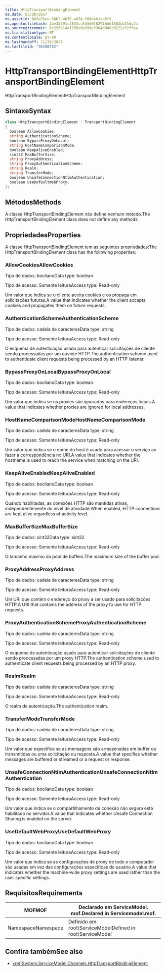 ```yaml
---
title: HttpTransportBindingElement
ms.date: 03/30/2017
ms.assetid: 088a7bce-6bb2-4839-ad74-f68d4b1aa0f9
ms.openlocfilehash: 2be32591c4844cc6d5d0f02916dd1563bb15dc2a
ms.sourcegitcommit: bc293b14af795e0e999e3304dd40c0222cf2ffe4
ms.translationtype: MT
ms.contentlocale: pt-BR
ms.lasthandoff: 11/26/2020
ms.locfileid: "96288782"
---
```

# <a name="httptransportbindingelement"></a><span data-ttu-id="f2559-102">HttpTransportBindingElement</span><span class="sxs-lookup"><span data-stu-id="f2559-102">HttpTransportBindingElement</span></span>

<span data-ttu-id="f2559-103">HttpTransportBindingElement</span><span class="sxs-lookup"><span data-stu-id="f2559-103">HttpTransportBindingElement</span></span>  
  
## <a name="syntax"></a><span data-ttu-id="f2559-104">Sintaxe</span><span class="sxs-lookup"><span data-stu-id="f2559-104">Syntax</span></span>  
  
```csharp
class HttpTransportBindingElement : TransportBindingElement  
{  
  boolean AllowCookies;  
  string AuthenticationScheme;  
  boolean BypassProxyOnLocal;  
  string HostNameComparisonMode;  
  boolean KeepAliveEnabled;  
  sint32 MaxBufferSize;  
  string ProxyAddress;  
  string ProxyAuthenticationScheme;  
  string Realm;  
  string TransferMode;  
  boolean UnsafeConnectionNtlmAuthentication;  
  boolean UseDefaultWebProxy;  
};  
```  
  
## <a name="methods"></a><span data-ttu-id="f2559-105">Métodos</span><span class="sxs-lookup"><span data-stu-id="f2559-105">Methods</span></span>  

 <span data-ttu-id="f2559-106">A classe HttpTransportBindingElement não define nenhum método.</span><span class="sxs-lookup"><span data-stu-id="f2559-106">The HttpTransportBindingElement class does not define any methods.</span></span>  
  
## <a name="properties"></a><span data-ttu-id="f2559-107">Propriedades</span><span class="sxs-lookup"><span data-stu-id="f2559-107">Properties</span></span>  

 <span data-ttu-id="f2559-108">A classe HttpTransportBindingElement tem as seguintes propriedades:</span><span class="sxs-lookup"><span data-stu-id="f2559-108">The HttpTransportBindingElement class has the following properties:</span></span>  
  
### <a name="allowcookies"></a><span data-ttu-id="f2559-109">AllowCookies</span><span class="sxs-lookup"><span data-stu-id="f2559-109">AllowCookies</span></span>  

 <span data-ttu-id="f2559-110">Tipo de dados: booliano</span><span class="sxs-lookup"><span data-stu-id="f2559-110">Data type: boolean</span></span>  
  
 <span data-ttu-id="f2559-111">Tipo de acesso: Somente leitura</span><span class="sxs-lookup"><span data-stu-id="f2559-111">Access type: Read-only</span></span>  
  
 <span data-ttu-id="f2559-112">Um valor que indica se o cliente aceita cookies e os propaga em solicitações futuras.</span><span class="sxs-lookup"><span data-stu-id="f2559-112">A value that indicates whether the client accepts cookies and propagates them on future requests.</span></span>  
  
### <a name="authenticationscheme"></a><span data-ttu-id="f2559-113">AuthenticationScheme</span><span class="sxs-lookup"><span data-stu-id="f2559-113">AuthenticationScheme</span></span>  

 <span data-ttu-id="f2559-114">Tipo de dados: cadeia de caracteres</span><span class="sxs-lookup"><span data-stu-id="f2559-114">Data type: string</span></span>  
  
 <span data-ttu-id="f2559-115">Tipo de acesso: Somente leitura</span><span class="sxs-lookup"><span data-stu-id="f2559-115">Access type: Read-only</span></span>  
  
 <span data-ttu-id="f2559-116">O esquema de autenticação usado para autenticar solicitações de cliente sendo processadas por um ouvinte HTTP.</span><span class="sxs-lookup"><span data-stu-id="f2559-116">The authentication scheme used to authenticate client requests being processed by an HTTP listener.</span></span>  
  
### <a name="bypassproxyonlocal"></a><span data-ttu-id="f2559-117">BypassProxyOnLocal</span><span class="sxs-lookup"><span data-stu-id="f2559-117">BypassProxyOnLocal</span></span>  

 <span data-ttu-id="f2559-118">Tipo de dados: booliano</span><span class="sxs-lookup"><span data-stu-id="f2559-118">Data type: boolean</span></span>  
  
 <span data-ttu-id="f2559-119">Tipo de acesso: Somente leitura</span><span class="sxs-lookup"><span data-stu-id="f2559-119">Access type: Read-only</span></span>  
  
 <span data-ttu-id="f2559-120">Um valor que indica se os proxies são ignorados para endereços locais.</span><span class="sxs-lookup"><span data-stu-id="f2559-120">A value that indicates whether proxies are ignored for local addresses.</span></span>  
  
### <a name="hostnamecomparisonmode"></a><span data-ttu-id="f2559-121">HostNameComparisonMode</span><span class="sxs-lookup"><span data-stu-id="f2559-121">HostNameComparisonMode</span></span>  

 <span data-ttu-id="f2559-122">Tipo de dados: cadeia de caracteres</span><span class="sxs-lookup"><span data-stu-id="f2559-122">Data type: string</span></span>  
  
 <span data-ttu-id="f2559-123">Tipo de acesso: Somente leitura</span><span class="sxs-lookup"><span data-stu-id="f2559-123">Access type: Read-only</span></span>  
  
 <span data-ttu-id="f2559-124">Um valor que indica se o nome do host é usado para acessar o serviço ao fazer a correspondência no URI.</span><span class="sxs-lookup"><span data-stu-id="f2559-124">A value that indicates whether the hostname is used to reach the service when matching on the URI.</span></span>  
  
### <a name="keepaliveenabled"></a><span data-ttu-id="f2559-125">KeepAliveEnabled</span><span class="sxs-lookup"><span data-stu-id="f2559-125">KeepAliveEnabled</span></span>  

 <span data-ttu-id="f2559-126">Tipo de dados: booliano</span><span class="sxs-lookup"><span data-stu-id="f2559-126">Data type: boolean</span></span>  
  
 <span data-ttu-id="f2559-127">Tipo de acesso: Somente leitura</span><span class="sxs-lookup"><span data-stu-id="f2559-127">Access type: Read-only</span></span>  
  
 <span data-ttu-id="f2559-128">Quando habilitadas, as conexões HTTP são mantidas ativas, independentemente do nível de atividade.</span><span class="sxs-lookup"><span data-stu-id="f2559-128">When enabled, HTTP connections are kept alive regardless of activity level.</span></span>  
  
### <a name="maxbuffersize"></a><span data-ttu-id="f2559-129">MaxBufferSize</span><span class="sxs-lookup"><span data-stu-id="f2559-129">MaxBufferSize</span></span>  

 <span data-ttu-id="f2559-130">Tipo de dados: sint32</span><span class="sxs-lookup"><span data-stu-id="f2559-130">Data type: sint32</span></span>  
  
 <span data-ttu-id="f2559-131">Tipo de acesso: Somente leitura</span><span class="sxs-lookup"><span data-stu-id="f2559-131">Access type: Read-only</span></span>  
  
 <span data-ttu-id="f2559-132">O tamanho máximo do pool de buffers.</span><span class="sxs-lookup"><span data-stu-id="f2559-132">The maximum size of the buffer pool.</span></span>  
  
### <a name="proxyaddress"></a><span data-ttu-id="f2559-133">ProxyAddress</span><span class="sxs-lookup"><span data-stu-id="f2559-133">ProxyAddress</span></span>  

 <span data-ttu-id="f2559-134">Tipo de dados: cadeia de caracteres</span><span class="sxs-lookup"><span data-stu-id="f2559-134">Data type: string</span></span>  
  
 <span data-ttu-id="f2559-135">Tipo de acesso: Somente leitura</span><span class="sxs-lookup"><span data-stu-id="f2559-135">Access type: Read-only</span></span>  
  
 <span data-ttu-id="f2559-136">Um URI que contém o endereço do proxy a ser usado para solicitações HTTP.</span><span class="sxs-lookup"><span data-stu-id="f2559-136">A URI that contains the address of the proxy to use for HTTP requests.</span></span>  
  
### <a name="proxyauthenticationscheme"></a><span data-ttu-id="f2559-137">ProxyAuthenticationScheme</span><span class="sxs-lookup"><span data-stu-id="f2559-137">ProxyAuthenticationScheme</span></span>  

 <span data-ttu-id="f2559-138">Tipo de dados: cadeia de caracteres</span><span class="sxs-lookup"><span data-stu-id="f2559-138">Data type: string</span></span>  
  
 <span data-ttu-id="f2559-139">Tipo de acesso: Somente leitura</span><span class="sxs-lookup"><span data-stu-id="f2559-139">Access type: Read-only</span></span>  
  
 <span data-ttu-id="f2559-140">O esquema de autenticação usado para autenticar solicitações de cliente sendo processadas por um proxy HTTP.</span><span class="sxs-lookup"><span data-stu-id="f2559-140">The authentication scheme used to authenticate client requests being processed by an HTTP proxy.</span></span>  
  
### <a name="realm"></a><span data-ttu-id="f2559-141">Realm</span><span class="sxs-lookup"><span data-stu-id="f2559-141">Realm</span></span>  

 <span data-ttu-id="f2559-142">Tipo de dados: cadeia de caracteres</span><span class="sxs-lookup"><span data-stu-id="f2559-142">Data type: string</span></span>  
  
 <span data-ttu-id="f2559-143">Tipo de acesso: Somente leitura</span><span class="sxs-lookup"><span data-stu-id="f2559-143">Access type: Read-only</span></span>  
  
 <span data-ttu-id="f2559-144">O realm de autenticação.</span><span class="sxs-lookup"><span data-stu-id="f2559-144">The authentication realm.</span></span>  
  
### <a name="transfermode"></a><span data-ttu-id="f2559-145">TransferMode</span><span class="sxs-lookup"><span data-stu-id="f2559-145">TransferMode</span></span>  

 <span data-ttu-id="f2559-146">Tipo de dados: cadeia de caracteres</span><span class="sxs-lookup"><span data-stu-id="f2559-146">Data type: string</span></span>  
  
 <span data-ttu-id="f2559-147">Tipo de acesso: Somente leitura</span><span class="sxs-lookup"><span data-stu-id="f2559-147">Access type: Read-only</span></span>  
  
 <span data-ttu-id="f2559-148">Um valor que especifica se as mensagens são armazenadas em buffer ou transmitidas ou uma solicitação ou resposta.</span><span class="sxs-lookup"><span data-stu-id="f2559-148">A value that specifies whether messages are buffered or streamed or a request or response.</span></span>  
  
### <a name="unsafeconnectionntlmauthentication"></a><span data-ttu-id="f2559-149">UnsafeConnectionNtlmAuthentication</span><span class="sxs-lookup"><span data-stu-id="f2559-149">UnsafeConnectionNtlmAuthentication</span></span>  

 <span data-ttu-id="f2559-150">Tipo de dados: booliano</span><span class="sxs-lookup"><span data-stu-id="f2559-150">Data type: boolean</span></span>  
  
 <span data-ttu-id="f2559-151">Tipo de acesso: Somente leitura</span><span class="sxs-lookup"><span data-stu-id="f2559-151">Access type: Read-only</span></span>  
  
 <span data-ttu-id="f2559-152">Um valor que indica se o compartilhamento de conexão não segura está habilitado no servidor.</span><span class="sxs-lookup"><span data-stu-id="f2559-152">A value that indicates whether Unsafe Connection Sharing is enabled on the server.</span></span>  
  
### <a name="usedefaultwebproxy"></a><span data-ttu-id="f2559-153">UseDefaultWebProxy</span><span class="sxs-lookup"><span data-stu-id="f2559-153">UseDefaultWebProxy</span></span>  

 <span data-ttu-id="f2559-154">Tipo de dados: booliano</span><span class="sxs-lookup"><span data-stu-id="f2559-154">Data type: boolean</span></span>  
  
 <span data-ttu-id="f2559-155">Tipo de acesso: Somente leitura</span><span class="sxs-lookup"><span data-stu-id="f2559-155">Access type: Read-only</span></span>  
  
 <span data-ttu-id="f2559-156">Um valor que indica se as configurações de proxy de todo o computador são usadas em vez das configurações específicas do usuário.</span><span class="sxs-lookup"><span data-stu-id="f2559-156">A value that indicates whether the machine-wide proxy settings are used rather than the user specific settings.</span></span>  
  
## <a name="requirements"></a><span data-ttu-id="f2559-157">Requisitos</span><span class="sxs-lookup"><span data-stu-id="f2559-157">Requirements</span></span>  
  
|<span data-ttu-id="f2559-158">MOF</span><span class="sxs-lookup"><span data-stu-id="f2559-158">MOF</span></span>|<span data-ttu-id="f2559-159">Declarado em ServiceModel. mof.</span><span class="sxs-lookup"><span data-stu-id="f2559-159">Declared in Servicemodel.mof.</span></span>|  
|---------|-----------------------------------|  
|<span data-ttu-id="f2559-160">Namespace</span><span class="sxs-lookup"><span data-stu-id="f2559-160">Namespace</span></span>|<span data-ttu-id="f2559-161">Definido em root\ServiceModel</span><span class="sxs-lookup"><span data-stu-id="f2559-161">Defined in root\ServiceModel</span></span>|  
  
## <a name="see-also"></a><span data-ttu-id="f2559-162">Confira também</span><span class="sxs-lookup"><span data-stu-id="f2559-162">See also</span></span>

- <xref:System.ServiceModel.Channels.HttpTransportBindingElement>
